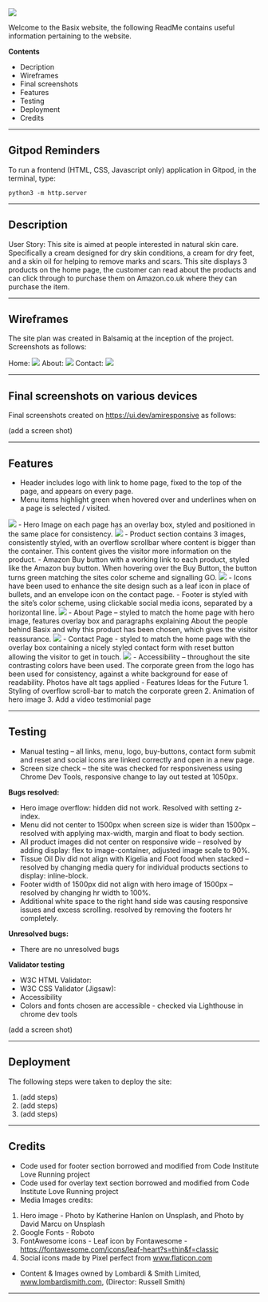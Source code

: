 <img src="assets/images/basix-green-logo.jpg">

Welcome to the Basix website, the following ReadMe contains useful information pertaining to the website.

**Contents**
 - Decription
 - Wireframes
 - Final screenshots
 - Features
 - Testing
 - Deployment
 - Credits


------

## Gitpod Reminders

To run a frontend (HTML, CSS, Javascript only) application in Gitpod, in the terminal, type:

`python3 -m http.server`

------

## Description

User Story:  This site is aimed at people interested in natural skin care. Specifically a cream designed for dry skin conditions, a cream for dry feet, and a skin oil for helping to remove marks and scars.  This site displays 3 products on the home page, the customer can read about the products and can click through to purchase them on Amazon.co.uk where they can purchase the item.


------

## Wireframes

The site plan was created in Balsamiq at the inception of the project.  Screenshots as follows:

Home:
<img src="assets/readme-images/w-f-basix-home-page.png">
About:
<img src="assets/readme-images/w-f-basix-about-page.png">
Contact:
<img src="assets/readme-images/w-f-basix-contact-page.png">

------

## Final screenshots on various devices

Final screenshots created on https://ui.dev/amiresponsive as follows:

(add a screen shot)

------

## Features

- Header includes logo with link to home page, fixed to the top of the page, and appears on every page.
- Menu items highlight green when hovered over and underlines when on a page is selected / visited.
<img src="assets/readme-images/header.jpg">
- Hero Image on each page has an overlay box, styled and positioned in the same place for consistency.
<img src="assets/readme-images/overlay-text-box.jpg">
- Product section contains 3 images, consistently styled, with an overflow scrollbar where content is bigger than the container.  This content gives the visitor more information on the product.  
- Amazon Buy button with a working link to each product, styled like the Amazon buy button.  When hovering over the Buy Button, the button turns green matching the sites color scheme and signalling GO.
<img src="assets/readme-images/product-section.jpg">
- Icons have been used to enhance the site design such as a leaf icon in place of bullets, and an envelope icon on the contact page.
- Footer is styled with the site’s color scheme, using clickable social media icons, separated by a horizontal line.
<img src="assets/readme-images/footer-section.jpg">
- About Page – styled to match the home page with hero image, features overlay box and paragraphs explaining About the people behind Basix and why this product has been chosen, which gives the visitor reassurance.
<img src="assets/readme-images/about-page.jpg">
- Contact Page - styled to match the home page with the overlay box containing a nicely styled contact form with reset button allowing the visitor to get in touch.
<img src="assets/readme-images/contact-page.jpg">
- Accessibility – throughout the site contrasting colors have been used.  The corporate green from the logo has been used for consistency, against a white background for ease of readability.  Photos have alt tags applied
- Features Ideas for the Future
1.  Styling of overflow scroll-bar to match the corporate green
2.  Animation of hero image
3.  Add a video testimonial page

------

## Testing

- Manual testing – all links, menu, logo, buy-buttons, contact form submit and reset and social icons are linked correctly and open in a new page.
- Screen size check – the site was checked for responsiveness using Chrome Dev Tools, responsive change to lay out tested at 1050px.

**Bugs resolved:**

- Hero image overflow: hidden did not work.  Resolved with setting z-index.
- Menu did not center to 1500px when screen size is wider than 1500px – resolved with applying max-width, margin and float to body section.
- All product images did not center on responsive wide – resolved by adding display: flex to image-container, adjusted image scale to 90%.
- Tissue Oil Div did not align with Kigelia and Foot food when stacked – resolved by changing media query for individual products sections to display: inline-block.
- Footer width of 1500px did not align with hero image of 1500px – resolved by changing hr width to 100%.
- Additional white space to the right hand side was causing responsive issues and excess scrolling. resolved by removing the footers hr completely.

**Unresolved bugs:**

- There are no unresolved bugs

**Validator testing**

- W3C HTML Validator: 
- W3C CSS Validator (Jigsaw):
- Accessibility
- Colors and fonts chosen are accessible - checked via Lighthouse in chrome dev tools 

(add a screen shot)

------

## Deployment

The following steps were taken to deploy the site:

1. (add steps)
2. (add steps)
3. (add steps)

------

## Credits

- Code used for footer section borrowed and modified from Code Institute Love Running project
- Code used for overlay text section borrowed and modified from Code Institute Love Running project
- Media Images credits: 
1. Hero image - Photo by Katherine Hanlon on Unsplash, and Photo by David Marcu on Unsplash
2. Google Fonts - Roboto
3. FontAwesome icons - Leaf icon by Fontawesome - https://fontawesome.com/icons/leaf-heart?s=thin&f=classic
4. Social icons made by Pixel perfect from www.flaticon.com
- Content & Images owned by Lombardi & Smith Limited, www.lombardismith.com, (Director: Russell Smith)


------
